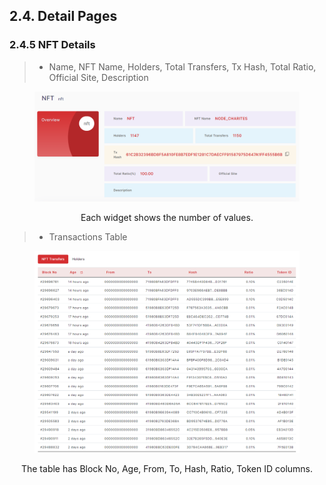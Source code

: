 ## 2.4. Detail Pages
### 2.4.5 NFT Details

> -	Name, NFT Name, Holders, Total Transfers, Tx Hash, Total Ratio, Official Site, Description
<figure><img src="../../../../../../.gitbook/assets/finl-scan/nft-detail.png" alt=""><figcaption></figcaption></figure>
<center>Each widget shows the number of values.</center>

> -	Transactions Table                                     
<figure><img src="../../../../../../.gitbook/assets/finl-scan/nft-transfers-tables.png" alt=""><figcaption></figcaption></figure>
<center>The table has Block No, Age, From, To, Hash, Ratio, Token ID columns.</center>
